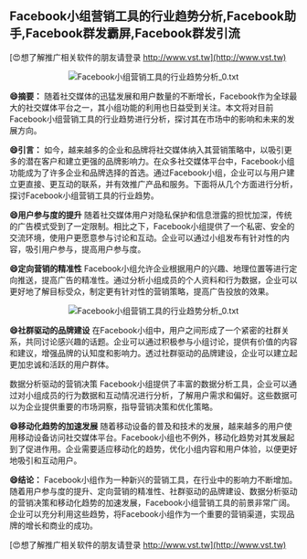 ## **Facebook小组营销工具的行业趋势分析,Facebook助手,Facebook群发霸屏,Facebook群发引流**

[😍想了解推广相关软件的朋友请登录 http://www.vst.tw](http://www.vst.tw)

 <center><img src="https://vst.tw/MP4/tuiguang/png/1.png" alt="Facebook小组营销工具的行业趋势分析_0.txt"></center>

**😄摘要：**
随着社交媒体的迅猛发展和用户数量的不断增长，Facebook作为全球最大的社交媒体平台之一，其小组功能的利用也日益受到关注。本文将对目前Facebook小组营销工具的行业趋势进行分析，探讨其在市场中的影响和未来的发展方向。

**😄引言：**
如今，越来越多的企业和品牌将社交媒体纳入其营销策略中，以吸引更多的潜在客户和建立更强的品牌影响力。在众多社交媒体平台中，Facebook小组功能成为了许多企业和品牌选择的首选。通过Facebook小组，企业可以与用户建立更直接、更互动的联系，并有效推广产品和服务。下面将从几个方面进行分析，探讨Facebook小组营销工具的行业趋势。

**😄用户参与度的提升**
随着社交媒体用户对隐私保护和信息泄露的担忧加深，传统的广告模式受到了一定限制。相比之下，Facebook小组提供了一个私密、安全的交流环境，使用户更愿意参与讨论和互动。企业可以通过小组发布有针对性的内容，吸引用户参与，提高用户参与度。

**😄定向营销的精准性**
Facebook小组允许企业根据用户的兴趣、地理位置等进行定向推送，提高广告的精准性。通过分析小组成员的个人资料和行为数据，企业可以更好地了解目标受众，制定更有针对性的营销策略，提高广告投放的效果。

 <center><img src="https://vst.tw/MP4/tuiguang/png/5.png" alt="Facebook小组营销工具的行业趋势分析_0.txt"></center>

**😄社群驱动的品牌建设**
在Facebook小组中，用户之间形成了一个紧密的社群关系，共同讨论感兴趣的话题。企业可以通过积极参与小组讨论，提供有价值的内容和建议，增强品牌的认知度和影响力。透过社群驱动的品牌建设，企业可以建立起更加忠诚和活跃的用户群体。

数据分析驱动的营销决策
Facebook小组提供了丰富的数据分析工具，企业可以通过对小组成员的行为数据和互动情况进行分析，了解用户需求和偏好。这些数据可以为企业提供重要的市场洞察，指导营销决策和优化策略。

**😄移动化趋势的加速发展**
随着移动设备的普及和技术的发展，越来越多的用户使用移动设备访问社交媒体平台。Facebook小组也不例外，移动化趋势对其发展起到了促进作用。企业需要适应移动化的趋势，优化小组内容和用户体验，以便更好地吸引和互动用户。

**😄结论：**
Facebook小组作为一种新兴的营销工具，在行业中的影响力不断增加。随着用户参与度的提升、定向营销的精准性、社群驱动的品牌建设、数据分析驱动的营销决策和移动化趋势的加速发展，Facebook小组营销工具的前景非常广阔。企业可以充分利用这些趋势，将Facebook小组作为一个重要的营销渠道，实现品牌的增长和商业的成功。

[😍想了解推广相关软件的朋友请登录 http://www.vst.tw](http://www.vst.tw)



